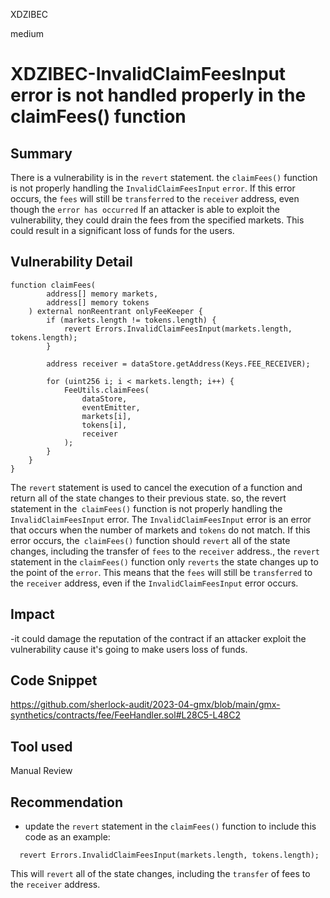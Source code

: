 XDZIBEC

medium

# XDZIBEC-InvalidClaimFeesInput error is not handled properly in the claimFees() function

## Summary

There is a vulnerability is in the `revert` statement. the `claimFees()` function  is not properly handling the `InvalidClaimFeesInput` `error`. If this error occurs, the `fees` will still be `transferred` to the `receiver` address, even though the `error has occurred`
If an attacker is able to exploit the vulnerability, they could drain the fees from the specified markets. This could result in a significant loss of funds for the users.

## Vulnerability Detail

```solidity
function claimFees(
        address[] memory markets,
        address[] memory tokens
    ) external nonReentrant onlyFeeKeeper {
        if (markets.length != tokens.length) {
            revert Errors.InvalidClaimFeesInput(markets.length, tokens.length);
        }

        address receiver = dataStore.getAddress(Keys.FEE_RECEIVER);

        for (uint256 i; i < markets.length; i++) {
            FeeUtils.claimFees(
                dataStore,
                eventEmitter,
                markets[i],
                tokens[i],
                receiver
            );
        }
    }
}
```

The `revert` statement is used to cancel the execution of a function and return all of the state changes to their previous state. so, the revert statement in the` claimFees()` function is not properly handling the `InvalidClaimFeesInput` error.
The `InvalidClaimFeesInput` error is an error that occurs when the number of markets and `tokens` do not match. If this error occurs, the` claimFees()` function should `revert` all of the state changes, including the transfer of `fees` to the `receiver` address., the `revert` statement in the `claimFees()` function only `reverts` the state changes up to the point of the `error`. This means that the `fees` will still be `transferred` to the `receiver` address, even if the `InvalidClaimFeesInput` error occurs.


## Impact

-it could damage the reputation of the contract if an attacker exploit the vulnerability cause it's going to make users  loss of funds.

## Code Snippet

https://github.com/sherlock-audit/2023-04-gmx/blob/main/gmx-synthetics/contracts/fee/FeeHandler.sol#L28C5-L48C2

## Tool used

Manual Review

## Recommendation

- update the `revert` statement in the `claimFees()` function to include this code as an example:
```solidity
  revert Errors.InvalidClaimFeesInput(markets.length, tokens.length);
```
This will `revert` all of the state changes, including the `transfer` of fees to the `receiver` address.